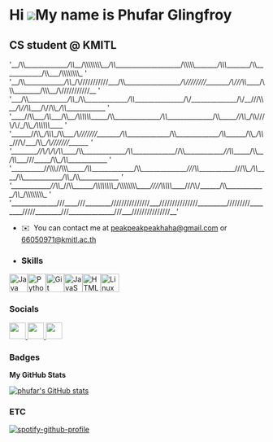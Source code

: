 Hi ![](https://user-images.githubusercontent.com/18350557/176309783-0785949b-9127-417c-8b55-ab5a4333674e.gif)My name is Phufar Glingfroy
========================================================================================================================================

CS student @ KMITL
------------------


'\_\_/\\\\_\_\_\_\_\_\_\_\_\_\_\_\_\_/\\\\_\_\_/\\\\\\\\\\\\\\\\_\_\_/\\\\_\_\_\_\_\_\_\_\_\_\_\_\_\_\_\_\_\_\_\_\_/\\\\\\\\\\_\_\_\_\_\_\_\_/\\\\\\_\_\_\_\_\_\_\_/\\\\\_\_\_\_\_\_\_\_\_\_\_\_/\\\\\_\_\_/\\\\\\\\\\\\\\\\_    '   
'\_\_\/\\\\_\_\_\_\_\_\_\_\_\_\_\_\_\/\\\\_\_\/\\\///////////\_\_\_\/\\\\_\_\_\_\_\_\_\_\_\_\_\_\_\_\_\_\_\_/\\\////////\_\_\_\_\_\_\_/\\\///\\\\_\_\_\_\_\/\\\\\\\_\_\_\_\_\_\_\_/\\\\\\\_\_\/\\\///////////\_\_    '
'\_\_\_\/\\\\_\_\_\_\_\_\_\_\_\_\_\_\_\/\\\\_\_\/\\\\_\_\_\_\_\_\_\_\_\_\_\_\_\_\/\\\\_\_\_\_\_\_\_\_\_\_\_\_\_\_\_\_/\\\/\_\_\_\_\_\_\_\_\_\_\_\_\_\_/\\\/\_\_\///\\\\_\_\_\/\\\//\\\\_\_\_\_/\\\//\\\\_\_\/\\\\_\_\_\_\_\_\_\_\_\_\_\_\_    '
'\_\_\_\_\//\\\\_\_\_\_/\\\\_\_\_\_/\\\\_\_\_\/\\\\\\\\\\\\_\_\_\_\_\_\/\\\\_\_\_\_\_\_\_\_\_\_\_\_\_\_\_/\\\\_\_\_\_\_\_\_\_\_\_\_\_\_\_\_/\\\\_\_\_\_\_\_\//\\\\_\_\/\\\\///\\\/\\\/\_\/\\\\_\_\/\\\\\\\\\\\\_\_\_\_\_    ' 
'\_\_\_\_\_\_\//\\\\_\_/\\\\\\_\_/\\\\_\_\_\_\/\\\///////\_\_\_\_\_\_\_\/\\\\_\_\_\_\_\_\_\_\_\_\_\_\_\_\/\\\\_\_\_\_\_\_\_\_\_\_\_\_\_\_\/\\\\_\_\_\_\_\_\_\/\\\\_\_\/\\\\_\_\///\\\/\_\_\_\/\\\\_\_\/\\\///////\_\_\_\_\_\_    '
'\_\_\_\_\_\_\_\_\//\\\/\\\/\\\/\\\\_\_\_\_\_\/\\\\_\_\_\_\_\_\_\_\_\_\_\_\_\_\/\\\\_\_\_\_\_\_\_\_\_\_\_\_\_\_\//\\\\_\_\_\_\_\_\_\_\_\_\_\_\_\//\\\\_\_\_\_\_\_/\\\\_\_\_\/\\\\_\_\_\_\///\_\_\_\_\_\/\\\\_\_\/\\\\_\_\_\_\_\_\_\_\_\_\_\_\_   '
'\_\_\_\_\_\_\_\_\_\_\//\\\\\\//\\\\\\_\_\_\_\_\_\/\\\\_\_\_\_\_\_\_\_\_\_\_\_\_\_\/\\\\_\_\_\_\_\_\_\_\_\_\_\_\_\_\_\///\\\\_\_\_\_\_\_\_\_\_\_\_\_\///\\\\_\_/\\\\_\_\_\_\_\/\\\\_\_\_\_\_\_\_\_\_\_\_\_\_\/\\\\_\_\/\\\\_\_\_\_\_\_\_\_\_\_\_\_\_  '
'\_\_\_\_\_\_\_\_\_\_\_\_\//\\\\_\_\//\\\\_\_\_\_\_\_\_\/\\\\\\\\\\\\\\\\_\_\/\\\\\\\\\\\\\\\\_\_\_\_\_\////\\\\\\\\\\_\_\_\_\_\///\\\\\/\_\_\_\_\_\_\/\\\\_\_\_\_\_\_\_\_\_\_\_\_\_\/\\\\_\_\/\\\\\\\\\\\\\\\\_ '
'\_\_\_\_\_\_\_\_\_\_\_\_\_\_\///\_\_\_\_\///\_\_\_\_\_\_\_\_\///////////////\_\_\_\///////////////\_\_\_\_\_\_\_\_\_\/////////\_\_\_\_\_\_\_\_\/////\_\_\_\_\_\_\_\_\///\_\_\_\_\_\_\_\_\_\_\_\_\_\_\///\_\_\_\///////////////\_\_'

                                                                                        


*   ✉️  You can contact me at [peakpeakpeakhaha@gmail.com](mailto:peakpeakpeakhaha@gmail.com) or [66050971@kmitl.ac.th](mailto:66050971@kmitl.ac.th)

*   ### Skills 
<p align="left">
<a href="https://www.oracle.com/java/" target="\_blank" rel="noreferrer"><img src="https://raw.githubusercontent.com/danielcranney/readme-generator/main/public/icons/skills/java-colored.svg" width="36" height="36" alt="Java" /></a><a href="https://www.python.org/" target="\_blank" rel="noreferrer"><img src="https://raw.githubusercontent.com/danielcranney/readme-generator/main/public/icons/skills/python-colored.svg" width="36" height="36" alt="Python" /></a><a href="https://git-scm.com/" target="\_blank" rel="noreferrer"><img src="https://raw.githubusercontent.com/danielcranney/readme-generator/main/public/icons/skills/git-colored.svg" width="36" height="36" alt="Git" /></a><a href="https://developer.mozilla.org/en-US/docs/Web/JavaScript" target="\_blank" rel="noreferrer"><img src="https://raw.githubusercontent.com/danielcranney/readme-generator/main/public/icons/skills/javascript-colored.svg" width="36" height="36" alt="JavaScript" /></a><a href="https://developer.mozilla.org/en-US/docs/Glossary/HTML5" target="\_blank" rel="noreferrer"><img src="https://raw.githubusercontent.com/danielcranney/readme-generator/main/public/icons/skills/html5-colored.svg" width="36" height="36" alt="HTML5" /></a><a href="https://www.linux.org" target="\_blank" rel="noreferrer"><img src="https://raw.githubusercontent.com/danielcranney/readme-generator/main/public/icons/skills/linux-colored.svg" width="36" height="36" alt="Linux" /></a>
</p>
                    
### Socials

<p align="left"> <a href="https://discord.com/users/phxfrr" target="\_blank" rel="noreferrer"> <picture> <source media="(prefers-color-scheme: dark)" srcset="undefined" /> <source media="(prefers-color-scheme: light)" srcset="https://raw.githubusercontent.com/danielcranney/readme-generator/main/public/icons/socials/discord.svg" /> <img src="https://raw.githubusercontent.com/danielcranney/readme-generator/main/public/icons/socials/discord.svg" width="32" height="32" /> </picture> </a> <a href="https://www.github.com/phufar" target="\_blank" rel="noreferrer"> <picture> <source media="(prefers-color-scheme: dark)" srcset="https://raw.githubusercontent.com/danielcranney/readme-generator/main/public/icons/socials/github-dark.svg" /> <source media="(prefers-color-scheme: light)" srcset="https://raw.githubusercontent.com/danielcranney/readme-generator/main/public/icons/socials/github.svg" /> <img src="https://raw.githubusercontent.com/danielcranney/readme-generator/main/public/icons/socials/github.svg" width="32" height="32" /> </picture> </a> <a href="http://www.instagram.com/phxfrr" target="\_blank" rel="noreferrer"> <picture> <source media="(prefers-color-scheme: dark)" srcset="undefined" /> <source media="(prefers-color-scheme: light)" srcset="https://raw.githubusercontent.com/danielcranney/readme-generator/main/public/icons/socials/instagram.svg" /> <img src="https://raw.githubusercontent.com/danielcranney/readme-generator/main/public/icons/socials/instagram.svg" width="32" height="32" /> </picture> </a></p>

### Badges

<b>My GitHub Stats</b>

<a href="http://www.github.com/phufar"><img src="https://github-readme-stats.vercel.app/api?username=phufar&show\_icons=true&hide=&count\_private=true&title\_color=ef4444&text\_color=ffffff&icon\_color=ef4444&bg\_color=1c1917&hide\_border=true&show\_icons=true" alt="phufar's GitHub stats" /></a>

### ETC

[![spotify-github-profile](https://spotify-github-profile.vercel.app/api/view?uid=31x7wxwil22kwnayqp6ag5ise64e&cover\_image=true&theme=novatorem&show\_offline=false&background\_color=000000&interchange=false&bar\_color=53b14f&bar\_color\_cover=false)](https://spotify-github-profile.vercel.app/api/view?uid=31x7wxwil22kwnayqp6ag5ise64e&redirect=true)
